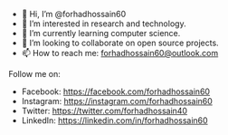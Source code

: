 - 👋 Hi, I’m @forhadhossain60
- 👀 I’m interested in research and technology.
- 🌱 I’m currently learning computer science.
- 💞️ I’m looking to collaborate on open source projects.
- 📫 How to reach me: forhadhossain60@outlook.com

Follow me on:
- Facebook: https://facebook.com/forhadhossain60
- Instagram: https://instagram.com/forhadhossain60
- Twitter: https://twitter.com/forhadhossain40
- LinkedIn: https://linkedin.com/in/forhadhossain60

<!---
forhadhossain60/forhadhossain60 is a ✨ special ✨ repository because its `README.md` (this file) appears on your GitHub profile.
You can click the Preview link to take a look at your changes.
--->
